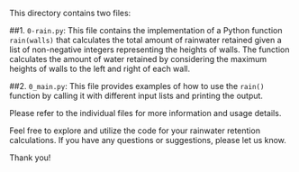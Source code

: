 
This directory contains two files:

##1. `0-rain.py`: 
This file contains the implementation of a Python function `rain(walls)` that calculates the total amount of rainwater retained given a list of non-negative integers representing the heights of walls. The function calculates the amount of water retained by considering the maximum heights of walls to the left and right of each wall.

##2. `0_main.py`: 
This file provides examples of how to use the `rain()` function by calling it with different input lists and printing the output.

Please refer to the individual files for more information and usage details.

Feel free to explore and utilize the code for your rainwater retention calculations. If you have any questions or suggestions, please let us know.

Thank you!